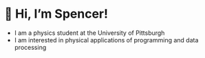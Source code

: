 # 👋 Hi, I’m Spencer!
- I am a physics student at the University of Pittsburgh
- I am interested in physical applications of programming and data processing
<!---
spencermfreeman/spencermfreeman is a ✨ special ✨ repository because its `README.md` (this file) appears on your GitHub profile.
You can click the Preview link to take a look at your changes.
--->
